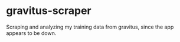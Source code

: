 # gravitus-scraper

Scraping and analyzing my training data from gravitus, since the app appears to be down.